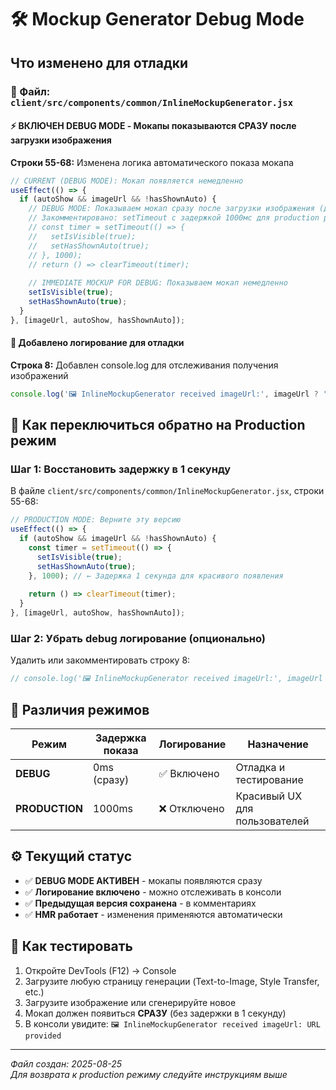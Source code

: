 # 🛠️ Mockup Generator Debug Mode

## Что изменено для отладки

### 📍 Файл: `client/src/components/common/InlineMockupGenerator.jsx`

#### ⚡ ВКЛЮЧЕН DEBUG MODE - Мокапы показываются СРАЗУ после загрузки изображения

**Строки 55-68:** Изменена логика автоматического показа мокапа

```javascript
// CURRENT (DEBUG MODE): Мокап появляется немедленно
useEffect(() => {
  if (autoShow && imageUrl && !hasShownAuto) {
    // DEBUG MODE: Показываем мокап сразу после загрузки изображения (для отладки)
    // Закомментировано: setTimeout с задержкой 1000мс для production режима
    // const timer = setTimeout(() => {
    //   setIsVisible(true);
    //   setHasShownAuto(true);
    // }, 1000);
    // return () => clearTimeout(timer);
    
    // IMMEDIATE MOCKUP FOR DEBUG: Показываем мокап немедленно
    setIsVisible(true);
    setHasShownAuto(true);
  }
}, [imageUrl, autoShow, hasShownAuto]);
```

#### 📝 Добавлено логирование для отладки

**Строка 8:** Добавлен console.log для отслеживания получения изображений

```javascript
console.log('🖼️ InlineMockupGenerator received imageUrl:', imageUrl ? 'URL provided' : 'no URL', { autoShow, aspectRatio });
```

## 🔄 Как переключиться обратно на Production режим

### Шаг 1: Восстановить задержку в 1 секунду

В файле `client/src/components/common/InlineMockupGenerator.jsx`, строки 55-68:

```javascript
// PRODUCTION MODE: Верните эту версию
useEffect(() => {
  if (autoShow && imageUrl && !hasShownAuto) {
    const timer = setTimeout(() => {
      setIsVisible(true);
      setHasShownAuto(true);
    }, 1000); // ← Задержка 1 секунда для красивого появления
    
    return () => clearTimeout(timer);
  }
}, [imageUrl, autoShow, hasShownAuto]);
```

### Шаг 2: Убрать debug логирование (опционально)

Удалить или закомментировать строку 8:

```javascript
// console.log('🖼️ InlineMockupGenerator received imageUrl:', imageUrl ? 'URL provided' : 'no URL', { autoShow, aspectRatio });
```

## 🎯 Различия режимов

| Режим | Задержка показа | Логирование | Назначение |
|-------|----------------|-------------|------------|
| **DEBUG** | 0ms (сразу) | ✅ Включено | Отладка и тестирование |
| **PRODUCTION** | 1000ms | ❌ Отключено | Красивый UX для пользователей |

## ⚙️ Текущий статус

- ✅ **DEBUG MODE АКТИВЕН** - мокапы появляются сразу
- ✅ **Логирование включено** - можно отслеживать в консоли
- ✅ **Предыдущая версия сохранена** - в комментариях
- ✅ **HMR работает** - изменения применяются автоматически

## 🧪 Как тестировать

1. Откройте DevTools (F12) → Console
2. Загрузите любую страницу генерации (Text-to-Image, Style Transfer, etc.)
3. Загрузите изображение или сгенерируйте новое
4. Мокап должен появиться **СРАЗУ** (без задержки в 1 секунду)
5. В консоли увидите: `🖼️ InlineMockupGenerator received imageUrl: URL provided`

---
*Файл создан: 2025-08-25*  
*Для возврата к production режиму следуйте инструкциям выше*